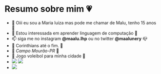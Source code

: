  # Resumo sobre mim 💗
- 👋 Oiii eu sou a Maria luiza mas pode me chamar de Malu, tenho 15 anos :clap:
- 👀 Estou interessada em aprender linguagem de computação  :eyes:
- 📫 siga me no instagram  **@maalu.lhp** ou no twitter **@maalunery** :mailbox_closed:
- 🦅  Corinthians até o fim. :eagle:
- 📍 *Campo Mourão-PR* :round_pushpin:
- 🏐 Jogo voleibol para minha cidade :volleyball:
- ![](https://img.shields.io/badge/Scratch-4D97FF?style=for-the-badge&logo=Scratch&logoColor=white)
![](https://img.shields.io/badge/JavaScript-323330?style=for-the-badge&logo=javascript&logoColor=F7DF1E)
- ![](https://img.shields.io/badge/Gmail-D14836?style=for-the-badge&logo=gmail&logoColor=white)
